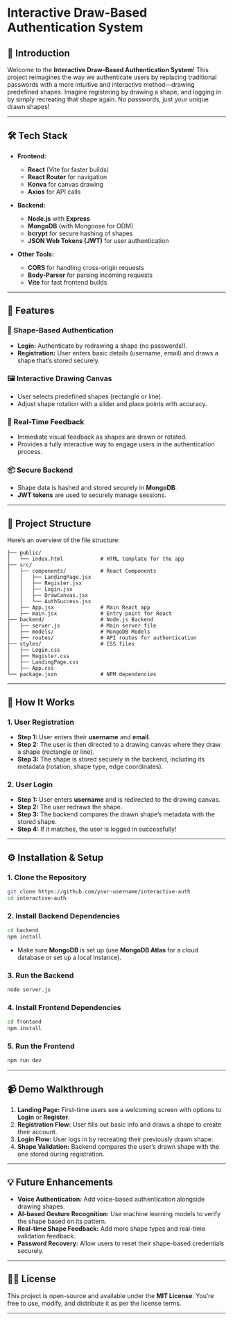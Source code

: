 
# **Interactive Draw-Based Authentication System**

## **🚀 Introduction**

Welcome to the **Interactive Draw-Based Authentication System**! This project reimagines the way we authenticate users by replacing traditional passwords with a more intuitive and interactive method—drawing predefined shapes. Imagine registering by drawing a shape, and logging in by simply recreating that shape again. No passwords, just your unique drawn shapes!

---

## **🛠️ Tech Stack**

- **Frontend:**
  - **React** (Vite for faster builds)
  - **React Router** for navigation
  - **Konva** for canvas drawing
  - **Axios** for API calls

- **Backend:**
  - **Node.js** with **Express**
  - **MongoDB** (with Mongoose for ODM)
  - **bcrypt** for secure hashing of shapes
  - **JSON Web Tokens (JWT)** for user authentication

- **Other Tools:**
  - **CORS** for handling cross-origin requests
  - **Body-Parser** for parsing incoming requests
  - **Vite** for fast frontend builds

---

## **🎯 Features**

### **🔐 Shape-Based Authentication**
- **Login:** Authenticate by redrawing a shape (no passwords!).
- **Registration:** User enters basic details (username, email) and draws a shape that’s stored securely.

### **🖼️ Interactive Drawing Canvas**
- User selects predefined shapes (rectangle or line).
- Adjust shape rotation with a slider and place points with accuracy.

### **🔄 Real-Time Feedback**
- Immediate visual feedback as shapes are drawn or rotated.
- Provides a fully interactive way to engage users in the authentication process.

### **📦 Secure Backend**
- Shape data is hashed and stored securely in **MongoDB**.
- **JWT tokens** are used to securely manage sessions.

---

## **📁 Project Structure**

Here’s an overview of the file structure:

```
├── public/
│   └── index.html            # HTML template for the app
├── src/
│   ├── components/           # React Components
│   │   ├── LandingPage.jsx
│   │   ├── Register.jsx
│   │   ├── Login.jsx
│   │   ├── DrawCanvas.jsx
│   │   └── AuthSuccess.jsx
│   ├── App.jsx               # Main React app
│   ├── main.jsx              # Entry point for React
├── backend/                  # Node.js Backend
│   ├── server.js             # Main server file
│   ├── models/               # MongoDB Models
│   ├── routes/               # API routes for authentication
├── styles/                   # CSS files
│   ├── Login.css
│   ├── Register.css
│   ├── LandingPage.css
│   ├── App.css
└── package.json              # NPM dependencies
```

---

## **🔧 How It Works**

### **1. User Registration**

- **Step 1:** User enters their **username** and **email**.
- **Step 2:** The user is then directed to a drawing canvas where they draw a shape (rectangle or line).
- **Step 3:** The shape is stored securely in the backend, including its metadata (rotation, shape type, edge coordinates).

### **2. User Login**

- **Step 1:** User enters **username** and is redirected to the drawing canvas.
- **Step 2:** The user redraws the shape.
- **Step 3:** The backend compares the drawn shape’s metadata with the stored shape.
- **Step 4:** If it matches, the user is logged in successfully!

---

## **⚙️ Installation & Setup**

### 1. **Clone the Repository**

```bash
git clone https://github.com/your-username/interactive-auth
cd interactive-auth
```

### 2. **Install Backend Dependencies**

```bash
cd backend
npm install
```

- Make sure **MongoDB** is set up (use **MongoDB Atlas** for a cloud database or set up a local instance).

### 3. **Run the Backend**

```bash
node server.js
```

### 4. **Install Frontend Dependencies**

```bash
cd frontend
npm install
```

### 5. **Run the Frontend**

```bash
npm run dev
```

---

## **📹 Demo Walkthrough**

1. **Landing Page:** First-time users see a welcoming screen with options to **Login** or **Register**.
2. **Registration Flow:** User fills out basic info and draws a shape to create their account.
3. **Login Flow:** User logs in by recreating their previously drawn shape.
4. **Shape Validation:** Backend compares the user’s drawn shape with the one stored during registration.

---

## **💡 Future Enhancements**

- **Voice Authentication:** Add voice-based authentication alongside drawing shapes.
- **AI-based Gesture Recognition:** Use machine learning models to verify the shape based on its pattern.
- **Real-time Shape Feedback:** Add more shape types and real-time validation feedback.
- **Password Recovery:** Allow users to reset their shape-based credentials securely.

---


## **👨‍💻 License**

This project is open-source and available under the **MIT License**. You’re free to use, modify, and distribute it as per the license terms.

---

